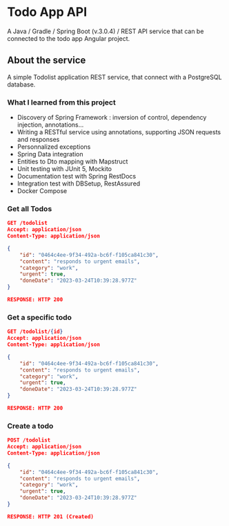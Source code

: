 
# Todo App API

A Java / Gradle / Spring Boot (v.3.0.4) / REST API service that can be connected to the todo app Angular project.

## About the service

A simple Todolist application REST service, that connect with a PostgreSQL database.

### What I learned from this project

- Discovery of Spring Framework : inversion of control, dependency injection, annotations...
- Writing a RESTful service using annotations, supporting JSON requests and responses
- Personnalized exceptions
- Spring Data integration
- Entities to Dto mapping with Mapstruct
- Unit testing with JUnit 5, Mockito
- Documentation test with Spring RestDocs
- Integration test with DBSetup, RestAssured
- Docker Compose

### Get all Todos
```json
GET /todolist
Accept: application/json
Content-Type: application/json

{
    "id": "0464c4ee-9f34-492a-bc6f-f105ca841c30",
    "content": "responds to urgent emails",
    "category": "work",
    "urgent": true,
    "doneDate": "2023-03-24T10:39:28.977Z"
}

RESPONSE: HTTP 200
```

### Get a specific todo
```json
GET /todolist/{id}
Accept: application/json
Content-Type: application/json

{
    "id": "0464c4ee-9f34-492a-bc6f-f105ca841c30",
    "content": "responds to urgent emails",
    "category": "work",
    "urgent": true,
    "doneDate": "2023-03-24T10:39:28.977Z"
}

RESPONSE: HTTP 200
```

### Create a todo

```json
POST /todolist
Accept: application/json
Content-Type: application/json

{
    "id": "0464c4ee-9f34-492a-bc6f-f105ca841c30",
    "content": "responds to urgent emails",
    "category": "work",
    "urgent": true,
    "doneDate": "2023-03-24T10:39:28.977Z"
}

RESPONSE: HTTP 201 (Created)
```
